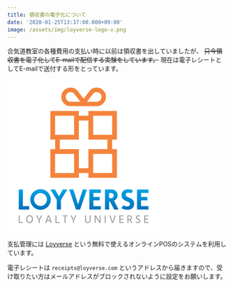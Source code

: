 ```yaml
---
title: 領収書の電子化について
date: '2020-01-25T13:37:00.000+09:00'
image: /assets/img/loyverse-logo-v.png
---
```


合気道教室の各種費用の支払い時に以前は領収書を出していましたが、
~~只今領収書を電子化してE-mailで配信する実験をしています。~~
現在は電子レシートとしてE-mailで送付する形をとっています。

![center](/assets/img/loyverse-logo-v.png)

支払管理には [Loyverse](https://loyverse.com/jp) という無料で使えるオンラインPOSのシステムを利用しています。

電子レシートは `receipts@loyverse.com` というアドレスから届きますので、受け取りたい方はメールアドレスがブロックされないように設定をお願いします。
